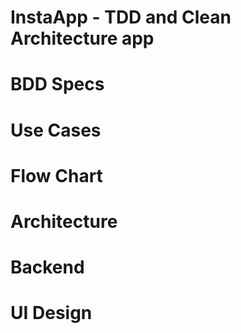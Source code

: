 # InstaApp - TDD and Clean Architecture app

# BDD Specs

# Use Cases

# Flow Chart

# Architecture

# Backend

# UI Design


